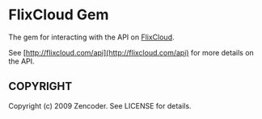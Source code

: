 FlixCloud Gem
=============

The gem for interacting with the API on [FlixCloud](http://flixcloud.com).

See [http://flixcloud.com/api](http://flixcloud.com/api) for more details on the API.

COPYRIGHT
---------

Copyright (c) 2009 Zencoder. See LICENSE for details.
